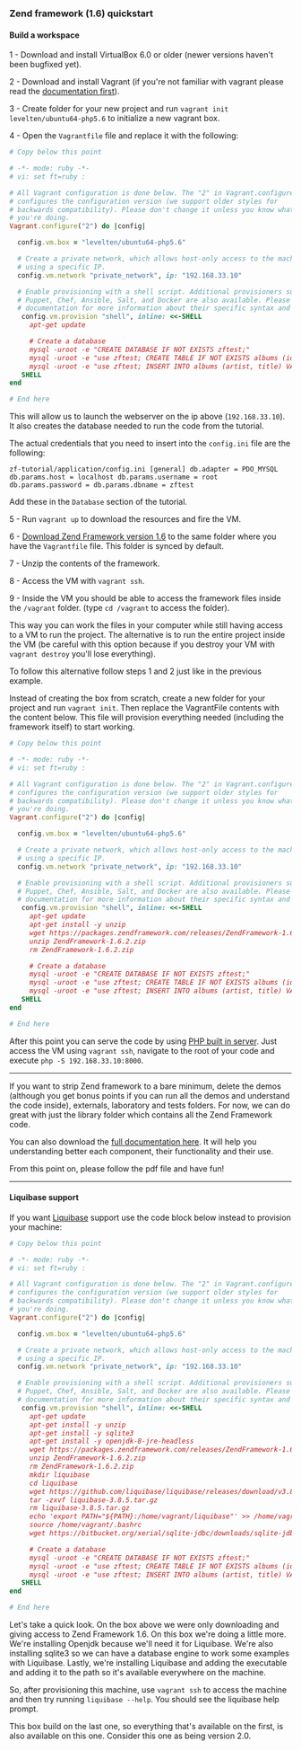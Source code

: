 ### Zend framework (1.6) quickstart

#### Build a workspace

1 - Download and install VirtualBox 6.0 or older (newer versions haven't been bugfixed yet).

2 - Download and install Vagrant (if you're not familiar with vagrant please read the [documentation first](https://www.vagrantup.com/docs/)).

3 - Create folder for your new project and run `vagrant init levelten/ubuntu64-php5.6` to initialize a new vagrant box.

4 - Open the `Vagrantfile` file and replace it with the following:

```ruby
# Copy below this point

# -*- mode: ruby -*-
# vi: set ft=ruby :

# All Vagrant configuration is done below. The "2" in Vagrant.configure
# configures the configuration version (we support older styles for
# backwards compatibility). Please don't change it unless you know what
# you're doing.
Vagrant.configure("2") do |config|

  config.vm.box = "levelten/ubuntu64-php5.6"

  # Create a private network, which allows host-only access to the machine
  # using a specific IP.
  config.vm.network "private_network", ip: "192.168.33.10"

  # Enable provisioning with a shell script. Additional provisioners such as
  # Puppet, Chef, Ansible, Salt, and Docker are also available. Please see the
  # documentation for more information about their specific syntax and use.
   config.vm.provision "shell", inline: <<-SHELL
     apt-get update

     # Create a database
     mysql -uroot -e "CREATE DATABASE IF NOT EXISTS zftest;"
     mysql -uroot -e "use zftest; CREATE TABLE IF NOT EXISTS albums (id int(11) NOT NULL auto_increment, artist varchar(100) NOT NULL, title varchar(100) NOT NULL, PRIMARY KEY (id));"
     mysql -uroot -e "use zftest; INSERT INTO albums (artist, title) VALUES ('Duffy','Rockferry'), ('Van Morrison', 'Keep it Simple');"
   SHELL
end

# End here
```

This will allow us to launch the webserver on the ip above (`192.168.33.10`). It also creates the database needed to run the code from the tutorial.

The actual credentials that you need to insert into the `config.ini` file are the following:

`
zf-tutorial/application/config.ini
[general]
db.adapter = PDO_MYSQL
db.params.host = localhost
db.params.username = root
db.params.password =
db.params.dbname = zftest
`

Add these in the `Database` section of the tutorial.

5 - Run `vagrant up` to download the resources and fire the VM.

6 - [Download Zend Framework version 1.6](https://packages.zendframework.com/releases/ZendFramework-1.6.2/ZendFramework-1.6.2.zip) to the same folder where you have the `Vagrantfile` file. This folder is synced by default.

7 - Unzip the contents of the framework.

8 - Access the VM with `vagrant ssh`.

9 - Inside the VM you should be able to access the framework files inside the `/vagrant` folder. (type `cd /vagrant` to access the folder).

This way you can work the files in your computer while still having access to a VM to run the project. The alternative is to run the entire project inside the VM (be careful with this option because if you destroy your VM with `vagrant destroy` you'll lose everything).

To follow this alternative follow steps 1 and 2 just like in the previous example.

Instead of creating the box from scratch, create a new folder for your project and run `vagrant init`. Then replace the VagrantFile contents with the content below. This file will provision everything needed (including the framework itself) to start working.

```ruby
# Copy below this point

# -*- mode: ruby -*-
# vi: set ft=ruby :

# All Vagrant configuration is done below. The "2" in Vagrant.configure
# configures the configuration version (we support older styles for
# backwards compatibility). Please don't change it unless you know what
# you're doing.
Vagrant.configure("2") do |config|

  config.vm.box = "levelten/ubuntu64-php5.6"

  # Create a private network, which allows host-only access to the machine
  # using a specific IP.
  config.vm.network "private_network", ip: "192.168.33.10"

  # Enable provisioning with a shell script. Additional provisioners such as
  # Puppet, Chef, Ansible, Salt, and Docker are also available. Please see the
  # documentation for more information about their specific syntax and use.
   config.vm.provision "shell", inline: <<-SHELL
     apt-get update
     apt-get install -y unzip
     wget https://packages.zendframework.com/releases/ZendFramework-1.6.2/ZendFramework-1.6.2.zip
     unzip ZendFramework-1.6.2.zip
     rm ZendFramework-1.6.2.zip

     # Create a database
     mysql -uroot -e "CREATE DATABASE IF NOT EXISTS zftest;"
     mysql -uroot -e "use zftest; CREATE TABLE IF NOT EXISTS albums (id int(11) NOT NULL auto_increment, artist varchar(100) NOT NULL, title varchar(100) NOT NULL, PRIMARY KEY (id));"
     mysql -uroot -e "use zftest; INSERT INTO albums (artist, title) VALUES ('Duffy','Rockferry'), ('Van Morrison', 'Keep it Simple');"
   SHELL
end

# End here
```

After this point you can serve the code by using [PHP built in server](https://www.php.net/manual/en/features.commandline.webserver.php). Just access the VM using `vagrant ssh`, navigate to the root of your code and execute `php -S 192.168.33.10:8000`.

----

If you want to strip Zend framework to a bare minimum, delete the demos (although you get bonus points if you can run all the demos and understand the code inside), externals, laboratory and tests folders. For now, we can do great with just the library folder which contains all the Zend Framework code.

You can also download the [full documentation here](https://packages.zendframework.com/releases/ZendFramework-1.6.2/ZendFramework-1.6.2-manual-en.zip). It will help you understanding better each component, their functionality and their use.

From this point on, please follow the pdf file and have fun!

----

#### Liquibase support

If you want [Liquibase](https://www.liquibase.org/) support use the code block below instead to provision your machine:

```ruby
# Copy below this point

# -*- mode: ruby -*-
# vi: set ft=ruby :

# All Vagrant configuration is done below. The "2" in Vagrant.configure
# configures the configuration version (we support older styles for
# backwards compatibility). Please don't change it unless you know what
# you're doing.
Vagrant.configure("2") do |config|

  config.vm.box = "levelten/ubuntu64-php5.6"

  # Create a private network, which allows host-only access to the machine
  # using a specific IP.
  config.vm.network "private_network", ip: "192.168.33.10"

  # Enable provisioning with a shell script. Additional provisioners such as
  # Puppet, Chef, Ansible, Salt, and Docker are also available. Please see the
  # documentation for more information about their specific syntax and use.
   config.vm.provision "shell", inline: <<-SHELL
     apt-get update
     apt-get install -y unzip
     apt-get install -y sqlite3
     apt-get install -y openjdk-8-jre-headless
     wget https://packages.zendframework.com/releases/ZendFramework-1.6.2/ZendFramework-1.6.2.zip
     unzip ZendFramework-1.6.2.zip
     rm ZendFramework-1.6.2.zip
     mkdir liquibase
     cd liquibase
     wget https://github.com/liquibase/liquibase/releases/download/v3.8.5/liquibase-3.8.5.tar.gz
     tar -zxvf liquibase-3.8.5.tar.gz
     rm liquibase-3.8.5.tar.gz
     echo 'export PATH="${PATH}:/home/vagrant/liquibase"' >> /home/vagrant/.bashrc
     source /home/vagrant/.bashrc
     wget https://bitbucket.org/xerial/sqlite-jdbc/downloads/sqlite-jdbc-3.30.1.jar

     # Create a database
     mysql -uroot -e "CREATE DATABASE IF NOT EXISTS zftest;"
     mysql -uroot -e "use zftest; CREATE TABLE IF NOT EXISTS albums (id int(11) NOT NULL auto_increment, artist varchar(100) NOT NULL, title varchar(100) NOT NULL, PRIMARY KEY (id));"
     mysql -uroot -e "use zftest; INSERT INTO albums (artist, title) VALUES ('Duffy','Rockferry'), ('Van Morrison', 'Keep it Simple');"
   SHELL
end

# End here
```

Let's take a quick look. On the box above we were only downloading and giving access to Zend Framework 1.6. On this box we're doing a little more. We're installing Openjdk because we'll need it for Liquibase. We're also installing sqlite3 so we can have a database engine to work some examples with Liquibase. Lastly, we're installing Liquibase and adding the executable and adding it to the path so it's available everywhere on the machine.

So, after provisioning this machine, use `vagrant ssh` to access the machine and then try running `liquibase --help`. You should see the liquibase help prompt.

This box build on the last one, so everything that's available on the first, is also available on this one. Consider this one as being version 2.0.
